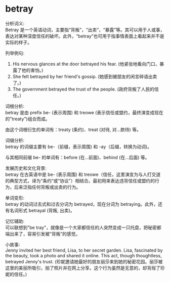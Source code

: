 # betray

分析词义:  
Betray 是一个英语动词，主要指“背叛”，“出卖”，“暴露”等。其可以用于人或事，表达对某种深度信任的破坏。此外，“betray”也可用于指事情表面上看起来并不是实际的样子。

  

列举例句:

  

1.  His nervous glances at the door betrayed his fear. (他紧张地看向门口，暴露了他的害怕。)
2.  She felt betrayed by her friend's gossip. (她感到被朋友的闲言碎语出卖了。)
3.  The government betrayed the trust of the people. (政府背叛了人民的信任。)

  

词根分析:  
betray 是由 prefix be- (表示周围) 和 treowe (表示信任或盟约，最终演变成现在的"treaty")组合而成。

  

由这个词根衍生的单词有：treaty (条约)、treat (对待, 对...款待) 等。

  

词缀分析:  
betray 的词缀主要有 be-（前缀，表示周围) 和 -ay（后缀，转换为动词)。

  

与其相同前缀 be- 的单词有：before (在...前面)、behind (在...后面) 等。

  

发展历史和文化背景:  
betray 在古英语中是 be- (表示周围) 和 treowe（信任，这里演变为与人打交道的典型方式，译为“条约”或“协议”）相结合。最初用来表达违背信任或盟约的行为，后来泛指任何背叛或出卖的行为。

  

单词变形:  
betray 的动词过去式和过去分词为 betrayed，现在分词为 betraying。此外，还有名词形式 betrayal (背叛, 出卖)。

  

记忆辅助:  
可以联想到"be tray"，就像是一个大家都信任的人突然变成一只托盘，把秘密都端出来了，容易引发被“背叛”的感觉。

  

小故事:  
Jenny invited her best friend, Lisa, to her secret garden. Lisa, fascinated by the beauty, took a photo and shared it online. This act, though thoughtless, betrayed Jenny's trust. (珍妮邀请她最好的朋友丽莎来到她的秘密花园。丽莎被这里的美丽所吸引，拍了照片并在网上分享。这个行为虽然是无意的，却背叚了珍妮的信任。)
